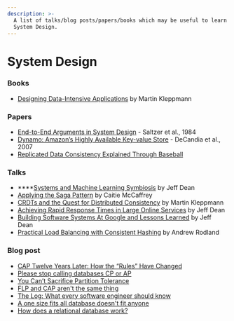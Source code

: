 ```yaml
---
description: >-
  A list of talks/blog posts/papers/books which may be useful to learn about
  System Design.
---
```


# System Design

### Books

* [Designing Data-Intensive Applications](https://www.amazon.com/Designing-Data-Intensive-Applications-Reliable-Maintainable/dp/1449373321) by Martin Kleppmann

### Papers

* [End-to-End Arguments in System Design](http://web.mit.edu/Saltzer/www/publications/endtoend/endtoend.pdf) - Saltzer et al., 1984
* [Dynamo: Amazon’s Highly Available Key-value Store](https://www.allthingsdistributed.com/files/amazon-dynamo-sosp2007.pdf) - DeCandia et al., 2007
* [Replicated Data Consistency Explained Through Baseball](https://www.microsoft.com/en-us/research/wp-content/uploads/2011/10/ConsistencyAndBaseballReport.pdf) 

### Talks

* \*\*\*\*[Systems and Machine Learning Symbiosis](https://www.youtube.com/watch?v=Nj6uxDki6-0&list=PLV_y3KEwRVb__JTpb1w3ACp94k5vYStkT&index=12&t=1793s) by Jeff Dean 
* [Applying the Saga Pattern](https://www.youtube.com/watch?v=xDuwrtwYHu8&list=PLV_y3KEwRVb__JTpb1w3ACp94k5vYStkT&index=18)  by Caitie McCaffrey
* [CRDTs and the Quest for Distributed Consistency](https://www.youtube.com/watch?v=B5NULPSiOGw&t=2166s) by Martin Kleppmann
* [Achieving Rapid Response Times in Large Online Services](https://www.youtube.com/watch?v=1-3Ahy7Fxsc&t=506s) by Jeff Dean
* [Building Software Systems At Google and Lessons Learned](https://www.youtube.com/watch?v=modXC5IWTJI) by Jeff Dean
* [Practical Load Balancing with Consistent Hashing](https://www.youtube.com/watch?v=jk6oiBJxcaA&list=PLV_y3KEwRVb8IGhpPATpaUKzUUliwizEJ&index=2&t=1585s) by Andrew Rodland

### Blog post

* [CAP Twelve Years Later: How the “Rules” Have Changed ](http://alchem.usc.edu/courses-ee599/downloads/T_CO2_CAP12YearsLater.pdf)
* [Please stop calling databases CP or AP](https://martin.kleppmann.com/2015/05/11/please-stop-calling-databases-cp-or-ap.html) 
* [You Can’t Sacrifice Partition Tolerance](https://codahale.com/you-cant-sacrifice-partition-tolerance/)
* [FLP and CAP aren't the same thing](https://www.the-paper-trail.org/post/2012-03-25-flp-and-cap-arent-the-same-thing/)
* [The Log: What every software engineer should know](https://engineering.linkedin.com/distributed-systems/log-what-every-software-engineer-should-know-about-real-time-datas-unifying)
* [A one size fits all database doesn't fit anyone](https://www.allthingsdistributed.com/2018/06/purpose-built-databases-in-aws.html)
* [How does a relational database work?](http://coding-geek.com/how-databases-work/)

